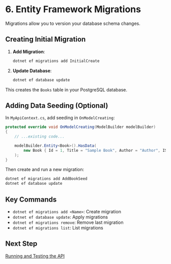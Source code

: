 # 6. Entity Framework Migrations

Migrations allow you to version your database schema changes.

## Creating Initial Migration

1. **Add Migration**:

   ```bash
   dotnet ef migrations add InitialCreate
   ```

2. **Update Database**:

   ```bash
   dotnet ef database update
   ```

This creates the `Books` table in your PostgreSQL database.

## Adding Data Seeding (Optional)

In `MyApiContext.cs`, add seeding in `OnModelCreating`:

```csharp
protected override void OnModelCreating(ModelBuilder modelBuilder)
{
    // ...existing code...

    modelBuilder.Entity<Book>().HasData(
        new Book { Id = 1, Title = "Sample Book", Author = "Author", ISBN = "1234567890123", PublishedDate = DateTime.UtcNow, Price = 19.99m }
    );
}
```

Then create and run a new migration:

```bash
dotnet ef migrations add AddBookSeed
dotnet ef database update
```

## Key Commands

- `dotnet ef migrations add <Name>`: Create migration
- `dotnet ef database update`: Apply migrations
- `dotnet ef migrations remove`: Remove last migration
- `dotnet ef migrations list`: List migrations

## Next Step

[Running and Testing the API](07-Running-API.md)
